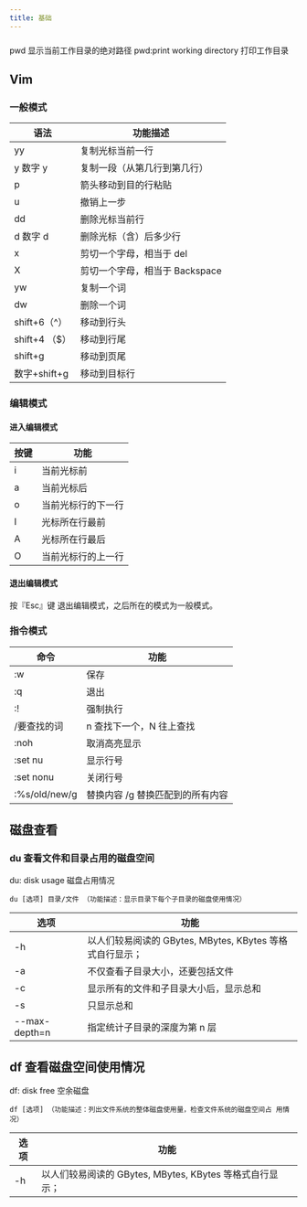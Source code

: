 ```yaml
---
title: 基础
---
```


###
pwd 显示当前工作目录的绝对路径
pwd:print working directory 打印工作目录 

## Vim

### 一般模式
| 语法          | 功能描述                       |
| ------------- | ------------------------------ |
| yy            | 复制光标当前一行               |
| y 数字 y      | 复制一段（从第几行到第几行）   |
| p             | 箭头移动到目的行粘贴           |
| u             | 撤销上一步                     |
| dd            | 删除光标当前行                 |
| d 数字 d      | 删除光标（含）后多少行         |
| x             | 剪切一个字母，相当于 del       |
| X             | 剪切一个字母，相当于 Backspace |
| yw            | 复制一个词                     |
| dw            | 删除一个词                     |
| shift+6（^）  | 移动到行头                     |
| shift+4 （$） | 移动到行尾                     |
| shift+g       | 移动到页尾                     |
| 数字+shift+g  | 移动到目标行                   |

### 编辑模式

#### 进入编辑模式

| 按键 | 功能               |
| ---- | ------------------ |
| i    | 当前光标前         |
| a    | 当前光标后         |
| o    | 当前光标行的下一行 |
| I    | 光标所在行最前     |
| A    | 光标所在行最后     |
| O    | 当前光标行的上一行 |

#### 退出编辑模式
按『Esc』键 退出编辑模式，之后所在的模式为一般模式。

### 指令模式 
| 命令          | 功能                             |
| ------------- | -------------------------------- |
| :w            | 保存                             |
| :q            | 退出                             |
| :!            | 强制执行                         |
| /要查找的词   | n 查找下一个，N 往上查找         |
| :noh          | 取消高亮显示                     |
| :set nu       | 显示行号                         |
| :set nonu     | 关闭行号                         |
| :%s/old/new/g | 替换内容 /g 替换匹配到的所有内容 |

## 磁盘查看

### du 查看文件和目录占用的磁盘空间

du: disk usage 磁盘占用情况

```shell
du [选项] 目录/文件 （功能描述：显示目录下每个子目录的磁盘使用情况）
```

| 选项          | 功能                                                     |
| ------------- | -------------------------------------------------------- |
| -h            | 以人们较易阅读的 GBytes, MBytes, KBytes 等格式自行显示； |
| -a            | 不仅查看子目录大小，还要包括文件                         |
| -c            | 显示所有的文件和子目录大小后，显示总和                   |
| -s            | 只显示总和                                               |
| --max-depth=n | 指定统计子目录的深度为第 n 层                            |

## df 查看磁盘空间使用情况

df: disk free 空余磁盘

```shell
df [选项] （功能描述：列出文件系统的整体磁盘使用量，检查文件系统的磁盘空间占 用情况）
```

| 选项 | 功能                                                     |
| ---- | -------------------------------------------------------- |
| -h   | 以人们较易阅读的 GBytes, MBytes, KBytes 等格式自行显示； |